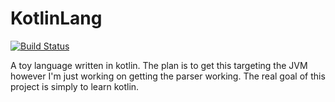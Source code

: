 # KotlinLang 
[![Build Status](https://travis-ci.org/Tatskaari/KotlinLang.svg?branch=master)](https://travis-ci.org/Tatskaari/KotlinLang)

A toy language written in kotlin. The plan is to get this targeting the JVM however I'm just working on getting the parser working. The real goal of this project is simply to learn kotlin.
